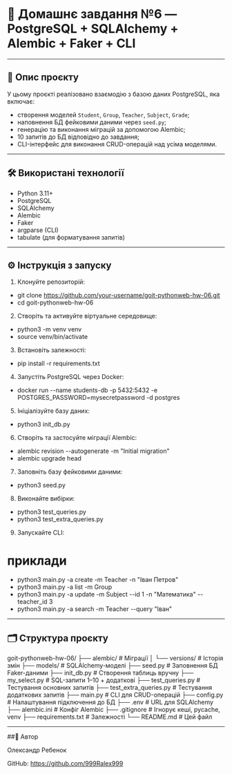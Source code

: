 # 🧠 Домашнє завдання №6 — PostgreSQL + SQLAlchemy + Alembic + Faker + CLI

---

## 📌 Опис проєкту

У цьому проєкті реалізовано взаємодію з базою даних PostgreSQL, яка включає:

- створення моделей `Student`, `Group`, `Teacher`, `Subject`, `Grade`;
- наповнення БД фейковими даними через `seed.py`;
- генерацію та виконання міграцій за допомогою Alembic;
- 10 запитів до БД відповідно до завдання;
- CLI-інтерфейс для виконання CRUD-операцій над усіма моделями.

---

## 🛠 Використані технології

- Python 3.11+
- PostgreSQL
- SQLAlchemy
- Alembic
- Faker
- argparse (CLI)
- tabulate (для форматування запитів)

---

## ⚙️ Інструкція з запуску

1. Клонуйте репозиторій:

- git clone https://github.com/your-username/goit-pythonweb-hw-06.git
- cd goit-pythonweb-hw-06

2. Створіть та активуйте віртуальне середовище:

- python3 -m venv venv
- source venv/bin/activate

3. Встановіть залежності:

- pip install -r requirements.txt

4. Запустіть PostgreSQL через Docker:

- docker run --name students-db -p 5432:5432 -e POSTGRES_PASSWORD=mysecretpassword -d postgres

5. Ініціалізуйте базу даних:

- python3 init_db.py

6. Створіть та застосуйте міграції Alembic:

- alembic revision --autogenerate -m "Initial migration"
- alembic upgrade head

7. Заповніть базу фейковими даними:

- python3 seed.py

8. Виконайте вибірки:

- python3 test_queries.py
- python3 test_extra_queries.py

9. Запускайте CLI:

# приклади
- python3 main.py -a create -m Teacher -n "Іван Петров"
- python3 main.py -a list -m Group
- python3 main.py -a update -m Subject --id 1 -n "Математика" --teacher_id 3
- python3 main.py -a search -m Teacher --query "Іван"

---

## 🗂 Структура проєкту

goit-pythonweb-hw-06/
├── alembic/               # Міграції
│   └── versions/          # Історія змін
├── models/                # SQLAlchemy-моделі
├── seed.py                # Заповнення БД Faker-даними
├── init_db.py             # Створення таблиць вручну
├── my_select.py           # SQL-запити 1–10 + додаткові
├── test_queries.py        # Тестування основних запитів
├── test_extra_queries.py  # Тестування додаткових запитів
├── main.py                # CLI для CRUD-операцій
├── config.py              # Налаштування підключення до БД
├── .env                   # URL для SQLAlchemy
├── alembic.ini            # Конфіг Alembic
├── .gitignore             # Ігнорує кеші, pycache, venv
├── requirements.txt       # Залежності
└── README.md              # Цей файл

---

##👤 Автор

Олександр Ребенок

GitHub: https://github.com/999Ralex999
